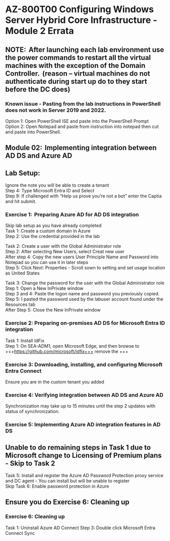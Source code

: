 # AZ-800T00 Configuring Windows Server Hybrid Core Infrastructure - Module 2 Errata

## NOTE:  After launching each lab environment use the power commands to restart all the virtual machines with the exception of the Domain Controller.  (reason – virtual machines do not authenticate during start up do to they start before the DC does)  

### Known issue - Pasting from the lab instructions in PowerShell does not work in Server 2019 and 2022.<br>
Option 1:  Open PowerShell ISE and paste into the PowerShell Prompt <br>
Option 2:  Open Notepad and paste from instruction into notepad then cut and paste into PowerShell. <br>

## Module 02:  Implementing integration between AD DS and Azure AD  

## Lab Setup:  

Ignore the note you will be able to create a tenant <br>
Step 4: Type Microsoft Entra ID and Select <br>
Step 9: If challenged with “Help us prove you’re not a bot” enter the Captia and hit submit. <br> 

### Exercise 1:  Preparing Azure AD for AD DS integration  

Skip lab setup as you have already completed <br>
Task 1: Create a custom domain in Azure <br>
Step 2: Use the credential provided in the lab <br>

Task 2: Create a user with the Global Administrator role <br> 
Step 2: After selecting New Users, select Creat new user <br> 
After step 4: Copy the new users User Principle Name and Password into Notepad so you can use it in later steps <br>
Step 5: Click Next: Properties - Scroll sown to setting and set usage location as United States <br> 

Task 3: Change the password for the user with the Global Administrator role  <br>
Step 1: Open a New InPrivate window<br>
Step 3 and 4: Paste the logon name and password you previously copied. <br> 
Step 5:  I pasted the password used by the labuser account found under the Resources tab <br>
After Step 5: Close the New InPrivate window

### Exercise 2: Preparing on-premises AD DS for Microsoft Entra ID integration <br>

Task 1: Install IdFix <br>
Step 1: On SEA-ADM1, open Microsoft Edge, and then browse to +++https://github.com/microsoft/idfix+++ remove the +++ <br>

### Exercise 3: Downloading, installing, and configuring Microsoft Entra Connect

Ensure you are in the custom tenant you added <br>

### Exercise 4: Verifying integration between AD DS and Azure AD  

Synchronization may take up to 15 minutes until the step 2 updates with status of synchronization.  <br>

### Exercise 5: Implementing Azure AD integration features in AD DS  

## Unable to do remaining steps in Task 1 due to Microsoft change to Licensing of Premium plans - Skip to Task 2

Task 5: Install and register the Azure AD Password Protection proxy service and DC agent - You can install but will be unable to register <BR>
Skip Task 6: Enable password protection in Azure <br>

## Ensure you do Exercise 6: Cleaning up

### Exercise 6: Cleaning up

Task 1: Uninstall Azure AD Connect
Step 3: Double click Microsoft Entra Connect Sync

